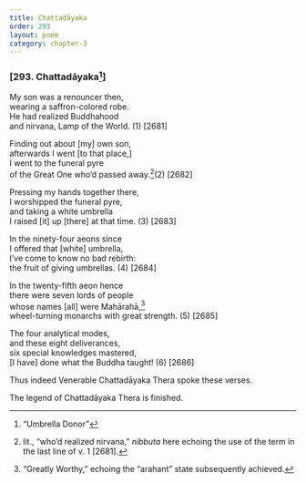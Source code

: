 ```yaml
---
title: Chattadāyaka
order: 293
layout: poem
category: chapter-3
---
```


### \[293. Chattadāyaka[^1]\]

My son was a renouncer then,  
wearing a saffron-colored robe.  
He had realized Buddhahood  
and nirvana, Lamp of the World. (1) \[2681\]

Finding out about \[my\] own son,  
afterwards I went \[to that place,\]  
I went to the funeral pyre  
of the Great One who’d passed away.[^2](2) \[2682\]

Pressing my hands together there,  
I worshipped the funeral pyre,  
and taking a white umbrella  
I raised \[it\] up \[there\] at that time. (3) \[2683\]

In the ninety-four aeons since  
I offered that \[white\] umbrella,  
I’ve come to know no bad rebirth:  
the fruit of giving umbrellas. (4) \[2684\]

In the twenty-fifth aeon hence  
there were seven lords of people  
whose names \[all\] were Mahārahā,[^3]  
wheel-turning monarchs with great strength. (5) \[2685\]

The four analytical modes,  
and these eight deliverances,  
six special knowledges mastered,  
\[I have\] done what the Buddha taught! (6) \[2686\]

Thus indeed Venerable Chattadāyaka Thera spoke these verses.

The legend of Chattadāyaka Thera is finished.

[^1]: “Umbrella Donor”

[^2]: lit., “who’d realized nirvana,” *nibbuta* here echoing the use of the term in the last line of v. 1 \[2681\].

[^3]: “Greatly Worthy,” echoing the “arahant” state subsequently achieved.
